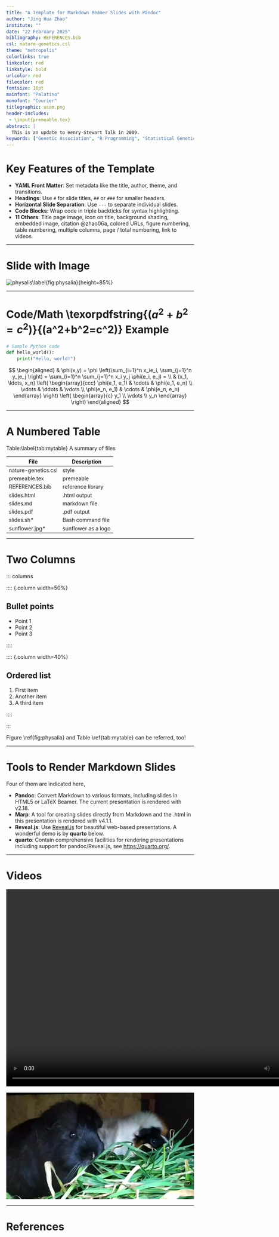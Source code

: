 ```yaml
---
title: "A Template for Markdown Beamer Slides with Pandoc"
author: "Jing Hua Zhao"
institute: ""
date: "22 February 2025"
bibliography: REFERENCES.bib
csl: nature-genetics.csl
theme: "metropolis"
colorlinks: true
linkcolor: red
linkstyle: bold
urlcolor: red
filecolor: red
fontsize: 16pt
mainfont: "Palatino"
monofont: "Courier"
titlegraphic: ucam.png
header-includes:
 - \input{premeable.tex}
abstract: |
  This is an update to Henry-Stewart Talk in 2009.
keywords: ["Genetic Association", "R Programming", "Statistical Genetics", "GWAS"]
---
```


# Key Features of the Template

- **YAML Front Matter**: Set metadata like the title, author, theme, and transitions.
- **Headings**: Use `#` for slide titles, `##` or `###` for smaller headers.
- **Horizontal Slide Separation**: Use `---` to separate individual slides.
- **Code Blocks**: Wrap code in triple backticks for syntax highlighting.
- **11 Others**: Title page image, icon on title, background shading, embedded image, citation @zhao06a, colored URLs, figure numbering, table numbering, multiple columns, page / total numbering, link to videos.

---

# Slide with Image

![physalis\label{fig:physalia}](https://animaldiversity.org/collections/contributors/Grzimek_inverts/Hydrozoa/Physalia_physalis_polyp/medium.jpg){height=85%}

---

# Code/Math \texorpdfstring{($a^2+b^2=c^2$)}{(a^2+b^2=c^2)} Example

```python
# Sample Python code
def hello_world():
    print("Hello, world!")
```

$$
\begin{aligned}
  & \phi(x,y) = \phi \left(\sum_{i=1}^n x_ie_i, \sum_{j=1}^n y_je_j \right)
  = \sum_{i=1}^n \sum_{j=1}^n x_i y_j \phi(e_i, e_j) = \\
  & (x_1, \ldots, x_n) \left( \begin{array}{ccc}
      \phi(e_1, e_1) & \cdots & \phi(e_1, e_n) \\
      \vdots & \ddots & \vdots \\
      \phi(e_n, e_1) & \cdots & \phi(e_n, e_n)
    \end{array} \right)
  \left( \begin{array}{c}
      y_1 \\
      \vdots \\
      y_n
    \end{array} \right)
\end{aligned}
$$

---

# A Numbered Table

Table:\label{tab:mytable} A summary of files

File | Description
-----|-----------------------------
nature-genetics.csl | style
premeable.tex | premeable
REFERENCES.bib | reference library
slides.html | .html output
slides.md | markdown file
slides.pdf | .pdf output
slides.sh* | Bash command file
sunflower.jpg* | sunflower as a logo

---

# Two Columns

::: columns

:::: {.column width=50%}

## Bullet points

- Point 1
- Point 2
- Point 3

::::

:::: {.column width=40%}

## Ordered list

1. First item
2. Another item
3. A third item

::::

:::

Figure \ref{fig:physalia} and Table \ref{tab:mytable} can be referred, too!

---

# Tools to Render Markdown Slides

Four of them are indicated here,

- **Pandoc**: Convert Markdown to various formats, including slides in HTML5 or LaTeX Beamer. The current presentation is rendered with v2.18.
- **Marp**: A tool for creating slides directly from Markdown and the .html in this presentation is rendered with v4.1.1.
- **Reveal.js**: Use [Reveal.js](https://revealjs.com/) for beautiful web-based presentations. A wonderful demo is by **quarto** below.
- **quarto**: Contain comprehensive facilities for rendering presentations including support for pandoc/Reveal.js, see <https://quarto.org/>.

---

# Videos

<video width="820" height="528" controls>
  <source src="plum-popcorn.mp4" type="video/mp4">
</video>

![Plum and Popcorn on 18/2/2025 (\href{plum-popcorn.mp4}{\color{red}\underline{Click to play}})\label{fig:plum-popcorn}](poster-image.jpg)

---

# References
